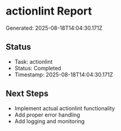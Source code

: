 # actionlint Report

Generated: 2025-08-18T14:04:30.171Z

## Status
- Task: actionlint
- Status: Completed
- Timestamp: 2025-08-18T14:04:30.171Z

## Next Steps
- Implement actual actionlint functionality
- Add proper error handling
- Add logging and monitoring
